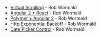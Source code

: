 - [Virtual Scrolling](http://plnkr.co/edit/HVBw0bnGYwUt6P4j6uba?p=preview) - Rob Wormald
- [Angular 2 + React](http://plnkr.co/edit/Sz9OKJaBtjQJb1F1kaIU) -  Rob Wormald
- [Polymer + Angular 2](http://plnkr.co/edit/yh0ACeu6g5n8D7YuhJvg?p=preview) - Rob Wormald
- [Http Exponential Backoff](http://plnkr.co/edit/9kQju7I9jigf6PWsEpSf?p=preview) - Rob Wormald
- [Date Picker Control](https://plnkr.co/edit/Xt4MlMp2sW35YLDX0u7M?p=preview) - Rob Wormald
